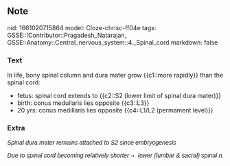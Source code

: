 ## Note
nid: 1661020715864
model: Cloze-chrisc-ff04e
tags: GSSE::!Contributor::Pragadesh_Natarajan, GSSE::Anatomy::Central_nervous_system::4._Spinal_cord
markdown: false

### Text
In life, bony spinal column and dura mater grow {{c1::more
rapidly}} than the spinal cord:
<div>
  <ul>
    <li>fetus: spinal cord extends to {{c2::S2 (lower limit of
    spinal dura mater)}}
    <li>birth: conus medullaris lies opposite {{c3::L3}}
    <li>20 yrs: conus medillaris lies opposite {{c4::L1/L2
    (permament level)}}
  </ul>
</div>

### Extra
<pre><i style="color: var(--text-fg); font-family:
Arial;">Spinal dura mater remains attached to S2 since embryogenesis </i>
</pre>
<pre><i style="color: var(--text-fg); font-family:
Arial;">Due to spinal cord becoming relatively shorter </i>→ <i style="color: var(--text-fg); font-family: Arial;">lower (lumbar & sacral) spinal n. roots slope more and more steeply downwards</i></pre>
